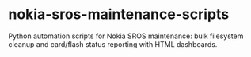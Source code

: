 # nokia-sros-maintenance-scripts
Python automation scripts for Nokia SROS maintenance: bulk filesystem cleanup and card/flash status reporting with HTML dashboards.
